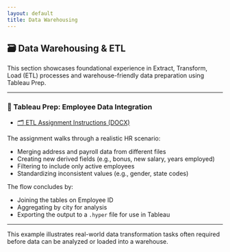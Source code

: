 ```yaml
---
layout: default
title: Data Warehousing
---
```


## 🗃️ Data Warehousing & ETL

This section showcases foundational experience in Extract, Transform, Load (ETL) processes and warehouse-friendly data preparation using Tableau Prep.

---

### 📄 Tableau Prep: Employee Data Integration

- [🗂️ ETL Assignment Instructions (DOCX)](/assets/sql/Tableau_Prep_Assignment.docx)

The assignment walks through a realistic HR scenario:
- Merging address and payroll data from different files
- Creating new derived fields (e.g., bonus, new salary, years employed)
- Filtering to include only active employees
- Standardizing inconsistent values (e.g., gender, state codes)

The flow concludes by:
- Joining the tables on Employee ID
- Aggregating by city for analysis
- Exporting the output to a `.hyper` file for use in Tableau

---

This example illustrates real-world data transformation tasks often required before data can be analyzed or loaded into a warehouse.
